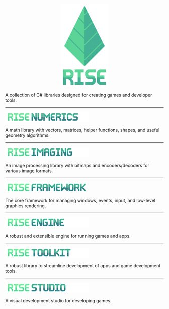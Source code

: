 <p align="center">
  <img width="150" height="263" src="Assets/readme_logo.png">
</p>

A collection of C# libraries designed for creating games and developer tools.

---

<p><a href="../master/Rise.Numerics"><img width="265" height="32" src="Assets/header_numerics.png"></a></p>

A math library with vectors, matrices, helper functions, shapes, and useful geometry algorithms.

---

<p><a href="../master/Rise.Imaging"><img width="265" height="32" src="Assets/header_imaging.png"></a></p>

An image processing library with bitmaps and encoders/decoders for various image formats.

---

<p><a href="../master/Rise.Framework"><img width="265" height="32" src="Assets/header_framework.png"></a></p>

The core framework for managing windows, events, input, and low-level graphics rendering.

---

<p><a href="../master/Rise.Engine"><img width="265" height="32" src="Assets/header_engine.png"></a></p>

A robust and extensible engine for running games and apps.

---

<p><a href="../master/Rise.Toolkit"><img width="265" height="32" src="Assets/header_toolkit.png"></a></p>

A robust library to streamline development of apps and game development tools.

---

<p><a href="../master/Rise.Studio"><img width="265" height="32" src="Assets/header_studio.png"></a></p>

A visual development studio for developing games.
